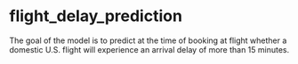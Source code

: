 # flight_delay_prediction
The goal of the model is to predict at the time of booking at flight whether a domestic U.S. flight will experience an arrival delay of more than 15 minutes.
